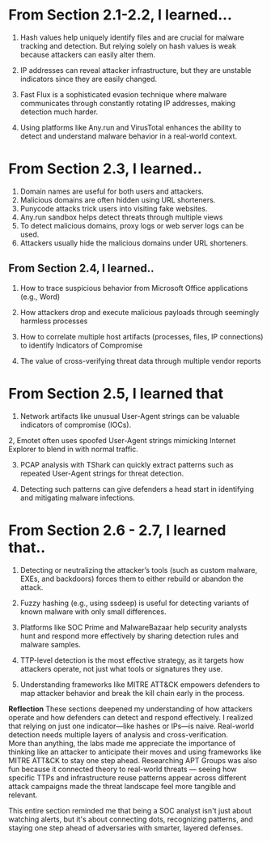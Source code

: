 # From Section 2.1-2.2, I learned... 
1. Hash values help uniquely identify files and are crucial for malware tracking and detection. But relying solely on hash values is weak because attackers can easily alter them.

2. IP addresses can reveal attacker infrastructure, but they are unstable indicators since they are easily changed.

3. Fast Flux is a sophisticated evasion technique where malware communicates through constantly rotating IP addresses, making detection much harder.

4. Using platforms like Any.run and VirusTotal enhances the ability to detect and understand malware behavior in a real-world context. 


# From Section 2.3,  I learned.. 

1. Domain names are useful for both users and attackers. 
2. Malicious domains are often hidden using URL shorteners. 
3. Punycode attacks trick users into visiting fake websites. 
4. Any.run sandbox helps detect threats through multiple views
5. To detect malicious domains, proxy logs or web server logs can be used. 
6. Attackers usually hide the malicious domains under URL shorteners.


## From Section 2.4, I learned.. 
1. How to trace suspicious behavior from Microsoft Office applications (e.g., Word)

2. How attackers drop and execute malicious payloads through seemingly harmless processes

3. How to correlate multiple host artifacts (processes, files, IP connections) to identify Indicators of Compromise

4. The value of cross-verifying threat data through multiple vendor reports
 

# From Section 2.5, I learned that 
1. Network artifacts like unusual User-Agent strings can be valuable indicators of compromise (IOCs).

2, Emotet often uses spoofed User-Agent strings mimicking Internet Explorer to blend in with normal traffic.

3. PCAP analysis with TShark can quickly extract patterns such as repeated User-Agent strings for threat detection.

4. Detecting such patterns can give defenders a head start in identifying and mitigating malware infections.  


# From Section 2.6 - 2.7, I learned that..
1. Detecting or neutralizing the attacker’s tools (such as custom malware, EXEs, and backdoors) forces them to either rebuild or abandon the attack.

2. Fuzzy hashing (e.g., using ssdeep) is useful for detecting variants of known malware with only small differences.

3. Platforms like SOC Prime and MalwareBazaar help security analysts hunt and respond more effectively by sharing detection rules and malware samples.

4. TTP-level detection is the most effective strategy, as it targets how attackers operate, not just what tools or signatures they use.

5. Understanding frameworks like MITRE ATT&CK empowers defenders to map attacker behavior and break the kill chain early in the process. 





**Reflection**
These sections deepened my understanding of how attackers operate and how defenders can detect and respond effectively. I realized that relying on just one indicator—like hashes or IPs—is naive. Real-world detection needs multiple layers of analysis and cross-verification.  
More than anything, the labs made me appreciate the importance of thinking like an attacker to anticipate their moves and using frameworks like MITRE ATT&CK to stay one step ahead. Researching APT Groups was also fun because it connected theory to real-world threats — seeing how specific TTPs and infrastructure reuse patterns appear across different attack campaigns made the threat landscape feel more tangible and relevant.

This entire section reminded me that being a SOC analyst isn't just about watching alerts, but it's about connecting dots, recognizing patterns, and staying one step ahead of adversaries with smarter, layered defenses. 